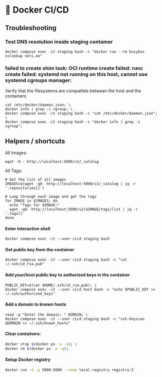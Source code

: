 # 🐳 Docker CI/CD

## Troubleshooting

### Test DNS resolution inside staging container

```shell
docker compose exec -it staging bash -c "docker run --rm busybox nslookup neti.ee"
```

### failed to create shim task: OCI runtime create failed: runc create failed: systemd not running on this host, cannot use systemd cgroups manager:

Verify that the filesystems are compatible between the host and the containers

```shell
cat /etc/docker/daemon.json; \
docker info | grep -i cgroup; \
docker compose exec -it staging bash -c "cat /etc/docker/daemon.json"; \
docker compose exec -it staging bash -c "docker info | grep -i cgroup";
```

## Helpers / shortcuts

All Images:
```shell
wget -O - http://localhost:5000/v2/_catalog
```

All Tags:
```shell
# Get the list of all images
IMAGES=$(wget -qO- http://localhost:5000/v2/_catalog | jq -r '.repositories[]')

# Loop through each image and get the tags
for IMAGE in $IMAGES; do
  echo "Tags for $IMAGE:"
  wget -qO- http://localhost:5000/v2/$IMAGE/tags/list | jq -r '.tags[]'
done
```


#### Enter interactive shell

```shell
docker compose exec -it --user cicd staging bash
```

#### Get public key from the container

```shell
docker compose exec -it --user cicd staging bash -c "cat ~/.ssh/id_rsa.pub"
```

#### Add your/host public key to authorized keys in the container

```shell
PUBLIC_KEY=$(cat $HOME/.ssh/id_rsa.pub); \
docker compose exec -it --user cicd host bash -c "echo $PUBLIC_KEY >> ~/.ssh/authorized_keys"
```

#### Add a domain to known hosts

```shell
read -p "Enter the domain: " DOMAIN; \
docker compose exec -it --user cicd staging bash -c "ssh-keyscan $DOMAIN >> ~/.ssh/known_hosts"
```

#### Clear containers:

```bash
docker stop $(docker ps -a -q); \
docker rm $(docker ps -a -q);
```

#### Setup Docker registry

```bash
docker run -d -p 5000:5000 --name local-registry registry:2
```

